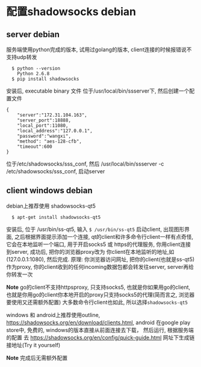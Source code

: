 # 配置shadowsocks debian

## server debian
服务端使用python完成的版本, 试用过golang的版本, client连接的时候报错说不支持udp转发
```
  $ python --version
    Python 2.6.8
  $ pip install shadowsocks
```  
安装后, executable binary 文件 位于/usr/local/bin/ssserver下, 然后创建一个配置文件
```
{
    "server":"172.31.104.163",
    "server_port":18888,
    "local_port":11080,
    "local_address":"127.0.0.1",
    "password":"wangxi",
    "method": "aes-128-cfb",
    "timeout":600
}
```
位于/etc/shadowsocks/sss_conf, 然后 /usr/local/bin/ssserver -c /etc/shadowsocks/sss_conf, 启动server


## client windows debian
debian上推荐使用 shadowsocks-qt5
```
  $ apt-get install shadowsocks-qt5
```
安装后, 位于 /usr/bin/ss-qt5, 输入 `$ /usr/bin/ss-qt5` 启动client, 出现图形界面, 之后根据界面提示添加一个连接,
qt的client和许多命令行client一样有点奇怪, 它会在本地监听一个端口, 用于开启socks5 或 https的代理服务, 你用client连接到server, 成功后,
把你的浏览器proxy改为 你client在本地监听的地址,如(127.0.0.1:1080), 然后完成.
原理: 你浏览器访问网址, 把你的client(也就是ss-qt5)作为proxy, 你的client收到的任何incoming数据包都会转发往server, server再给你转发一次

**Note** go的client不支持httpsproxy, 只支持socks5, 也就是你如果用go的client, 也就是你用go的client你本地开启的proxy只支持socks5的代理(简而言之, 浏览器要使用又还需额外配置)
大多数命令行client也如此, 所以选择`shadowsocks-qt5`

windows 和 android上推荐使用outline, https://shadowsocks.org/en/download/clients.html, android 在google play store中, 免费的, windows的版本直接从前面连接去下载，
然后运行, 根据服务端的配置 去 https://shadowsocks.org/en/config/quick-guide.html 网址下生成链接地址(Try it yourself)

**Note** 完成后无需额外配置
